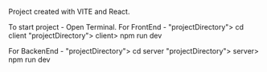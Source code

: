 Project created with VITE and React.

To start project -
  Open  Terminal.
  For FrontEnd -
    "projectDirectory"> cd client
    "projectDirectory"> client> npm run dev

  For BackenEnd -
    "projectDirectory"> cd server
    "projectDirectory"> server> npm run dev
